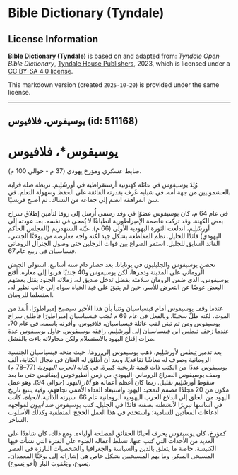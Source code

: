 # Bible Dictionary (Tyndale)

## License Information

**Bible Dictionary (Tyndale)** is based on and adapted from: _Tyndale Open Bible Dictionary_, [Tyndale House Publishers](https://tyndaleopenresources.com/), 2023, which is licensed under a [CC BY-SA 4.0 license](https://creativecommons.org/licenses/by-sa/4.0/legalcode.en).

This markdown version (created `2025-10-20`) is provided under the same license.



--------------------------------

## يوسيفوس، فلافيوس (id: 511168)

يوسيفوس\*، فلافيوس
==================

ضابط عسكري ومؤرخ يهودي (37 م \- حوالي 100 م).

وُلِدَ يوسيفوس في عائلة كهنوتية أرستقراطية في أورشَلِيم. تربطه صلة قرابة بالحشمونيين من جهة أمه. في شبابه عُرف بقدرته الفائقة على الحفظ وسهولة التعلم. في سن المراهقة انضم إلى جماعة من النساك. ثم أصبح فريسيًا.

في عام 64 م، كان يوسيفوس عضوًا في وفد رسمي أُرسل إلى رومَا لتأمين إطلاق سراح بعض الكهنة. وقد تركت عاصمة الإمبراطورية انطباعًا لا يُمحى في نفسه. بعد عودته إلى أورشَلِيم، اندلعت الثورة اليهودية الأولى (66 م). عيّنه السنهدريم (المجلس الحاكم اليهودي) قائدًا للجليل. نظم المقاطعة بشكل جيد لكنه واجه معارضة من يوحَنَّا الجشي، القائد السابق للجليل. استمر الصراع بين قوات الرجلين حتى وصول الجنرال الروماني فسباسيان في ربيع عام 67\.

تحصن يوسيفوس والجليليون في يوتاباتا. بعد حصار دام ستة أسابيع، استولى الجيش الروماني على المدينة ودمرها، لكن يوسيفوس و40 جنديًا هربوا إلى مغارة. أقنع يوسيفوس، الذي ضمن الرومان سلامته بفضل تدخل صديق له، زملائه الجنود بقتل بعضهم البعض عوضًا عن التعرض للأسر. حين لم يتبقَ على قيد الحياة سواه إلى جانب نظير له، استسلما للرومان.

عندما وقف يوسيفوس أمام فيسباسيان وتنبأ بأن هذا الأخير سيصبح إمبراطورًا، أُنقذ من الموت، لكنه ظلّ سجينًا. وبالفعل في عام 69 م نُصّب فيسباسيان إمبراطورًا فأطلق سراح يوسيفوس ومن ثم تبنى لقب عائلة فيسباسيان، فلافيوس، وأقرنه باسمه. في عام 70، عندما زحف تيطس ابن فيسباسيان إلى أورشَلِيم، رافقه يوسيفوس. حاول يوسيفوس عدة مرات إقناع اليهود بالاستسلام ولكن محاولاته باءت بالفشل.

بعد تدمير تِيطس لأورشَلِيم، ذهب يوسيفوس إلى رومَا، حيث منحه فيسباسيان الجنسية الرومانية وصرف له معاشًا تقاعديًا. وبعد أن أُطلق له العنان في مجال الكتابة، ألف يوسيفوس عددًا من الكتب ذات قيمة تاريخية كبيرة. في كتابه *الحرب اليهودية* (77–78 م) وصف يوسيفوس الصراع الروماني\-اليهودي من زمن أنطيوخوس إبيفانيس حتى ما بعد سقوط أورشَلِيم بقليل. ربما كان أعظم أعماله هو *آثار اليهود* (حوالي 94\). وهو عمل مكون من 20 مجلدًا مصمم لتمجيد اليهود واستبعاد العداء الأممي تجاههم، وفيه يتتبع تاريخ اليهود من الخلق إلى اندلاع الحرب اليهودية الرومانية عام 66\. سيرته الذاتية، *الحياة،* كانت في أساسها تبريرًا لأنشطته بصفته قائدًا في الجليل. كتب يوسيفوس *ضد أبيون* لمواجهة ادعاءات المعادين للسامية؛ واستخدم في هذا العمل الحجج المنطقية وكذلك الأسلوب الساخر.

كمؤرخ، كان يوسيفوس يحرف أحيانًا الحقائق لمصلحة أولياءه. ومع ذلك، كان شاهدًا على العديد من الأحداث التي كتب عنها. تسلط أعماله الضوء على الفترة التي نشأت فيها الكنيسة، خاصة ما يتعلق بالدين والسياسة والجغرافيا والشخصيات البارزة في العصر المسيحي المبكر. وما يهم المسيحيين بشكل خاص هي إشاراته إلى يوحَنَّا المعمدان، يَسوع، ويَعْقوبَ البار (أخو يَسوع).


